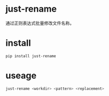 # just-rename

通过正则表达式批量修改文件名称。

# install

```bash
pip install just-rename
```

# useage

```bash
just-rename <workdir> <pattern> <replacement>
```
